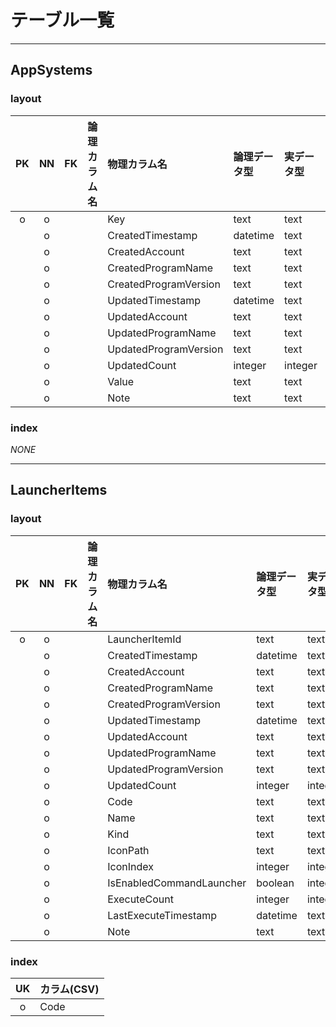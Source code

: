 # テーブル一覧

___

## AppSystems

### layout

| PK | NN | FK | 論理カラム名 |     物理カラム名      | 論理データ型 | 実データ型 |  マッピング型   | チェック制約 | コメント |
|:--:|:--:|:---|:-------------|:----------------------|:-------------|:-----------|:----------------|:-------------|:---------|
| o  | o  |    |              | Key                   | text         | text       | System.String   |              |          |
|    | o  |    |              | CreatedTimestamp      | datetime     | text       | System.DateTime |              | UTC      |
|    | o  |    |              | CreatedAccount        | text         | text       | System.String   |              |          |
|    | o  |    |              | CreatedProgramName    | text         | text       | System.String   |              |          |
|    | o  |    |              | CreatedProgramVersion | text         | text       | System.Version  |              |          |
|    | o  |    |              | UpdatedTimestamp      | datetime     | text       | System.DateTime |              | UTC      |
|    | o  |    |              | UpdatedAccount        | text         | text       | System.String   |              |          |
|    | o  |    |              | UpdatedProgramName    | text         | text       | System.String   |              |          |
|    | o  |    |              | UpdatedProgramVersion | text         | text       | System.Version  |              |          |
|    | o  |    |              | UpdatedCount          | integer      | integer    | System.Int64    |              |          |
|    | o  |    |              | Value                 | text         | text       | System.String   |              |          |
|    | o  |    |              | Note                  | text         | text       | System.String   |              |          |

### index

*NONE*


___

## LauncherItems

### layout

| PK | NN | FK | 論理カラム名 |       物理カラム名       | 論理データ型 | 実データ型 |  マッピング型   | チェック制約 | コメント |
|:--:|:--:|:---|:-------------|:-------------------------|:-------------|:-----------|:----------------|:-------------|:---------|
| o  | o  |    |              | LauncherItemId           | text         | text       | System.Guid     |              |          |
|    | o  |    |              | CreatedTimestamp         | datetime     | text       | System.DateTime |              | UTC      |
|    | o  |    |              | CreatedAccount           | text         | text       | System.String   |              |          |
|    | o  |    |              | CreatedProgramName       | text         | text       | System.String   |              |          |
|    | o  |    |              | CreatedProgramVersion    | text         | text       | System.Version  |              |          |
|    | o  |    |              | UpdatedTimestamp         | datetime     | text       | System.DateTime |              | UTC      |
|    | o  |    |              | UpdatedAccount           | text         | text       | System.String   |              |          |
|    | o  |    |              | UpdatedProgramName       | text         | text       | System.String   |              |          |
|    | o  |    |              | UpdatedProgramVersion    | text         | text       | System.Version  |              |          |
|    | o  |    |              | UpdatedCount             | integer      | integer    | System.Int64    |              |          |
|    | o  |    |              | Code                     | text         | text       | System.String   |              |          |
|    | o  |    |              | Name                     | text         | text       | System.String   |              |          |
|    | o  |    |              | Kind                     | text         | text       | System.String   |              |          |
|    | o  |    |              | IconPath                 | text         | text       | System.String   |              |          |
|    | o  |    |              | IconIndex                | integer      | integer    | System.Int64    |              |          |
|    | o  |    |              | IsEnabledCommandLauncher | boolean      | integer    | System.Int64    |              |          |
|    | o  |    |              | ExecuteCount             | integer      | integer    | System.Int64    |              |          |
|    | o  |    |              | LastExecuteTimestamp     | datetime     | text       | System.DateTime |              | UTC      |
|    | o  |    |              | Note                     | text         | text       | System.String   |              |          |

### index

| UK | カラム(CSV) |
|:--:|:------------|
| o  | Code        |
